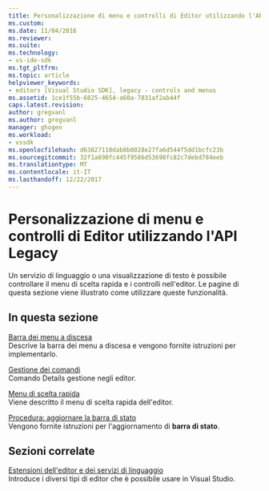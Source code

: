 ```yaml
---
title: Personalizzazione di menu e controlli di Editor utilizzando l'API Legacy | Documenti Microsoft
ms.custom: 
ms.date: 11/04/2016
ms.reviewer: 
ms.suite: 
ms.technology:
- vs-ide-sdk
ms.tgt_pltfrm: 
ms.topic: article
helpviewer_keywords:
- editors [Visual Studio SDK], legacy - controls and menus
ms.assetid: 1ce1f55b-6825-4654-a60a-7831af2ab44f
caps.latest.revision: 
author: gregvanl
ms.author: gregvanl
manager: ghogen
ms.workload:
- vssdk
ms.openlocfilehash: d63827110dab8b8028e27fa6d544f5dd1bcfc23b
ms.sourcegitcommit: 32f1a690fc445f9586d53698fc82c7debd784eeb
ms.translationtype: MT
ms.contentlocale: it-IT
ms.lasthandoff: 12/22/2017
---
```

# <a name="customizing-editor-controls-and-menus-by-using-the-legacy-api"></a>Personalizzazione di menu e controlli di Editor utilizzando l'API Legacy
Un servizio di linguaggio o una visualizzazione di testo è possibile controllare il menu di scelta rapida e i controlli nell'editor. Le pagine di questa sezione viene illustrato come utilizzare queste funzionalità.  
  
## <a name="in-this-section"></a>In questa sezione  
 [Barra dei menu a discesa](../extensibility/drop-down-bar.md)  
 Descrive la barra dei menu a discesa e vengono fornite istruzioni per implementarlo.  
  
 [Gestione dei comandi](../extensibility/command-handling.md)  
 Comando Details gestione negli editor.  
  
 [Menu di scelta rapida](../extensibility/context-menus.md)  
 Viene descritto il menu di scelta rapida dell'editor.  
  
 [Procedura: aggiornare la barra di stato](../extensibility/how-to-update-the-status-bar.md)  
 Vengono fornite istruzioni per l'aggiornamento di **barra di stato**.  
  
## <a name="related-sections"></a>Sezioni correlate  
 [Estensioni dell'editor e dei servizi di linguaggio](../extensibility/editor-and-language-service-extensions.md)  
 Introduce i diversi tipi di editor che è possibile usare in Visual Studio.